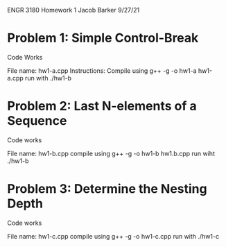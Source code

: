 ENGR 3180
Homework 1
Jacob Barker
9/27/21

# Problem 1: Simple Control-Break
Code Works

File name: hw1-a.cpp
Instructions:
Compile using g++ -g -o hw1-a hw1-a.cpp
run with ./hw1-b

# Problem 2: Last N-elements of a Sequence
Code works

File name: hw1-b.cpp
compile using g++ -g -o hw1-b hw1.b.cpp
run wiht ./hw1-b

# Problem 3: Determine the Nesting Depth
Code works

File name: hw1-c.cpp
compile using g++ -g -o hw1-c.cpp
run with ./hw1-c

